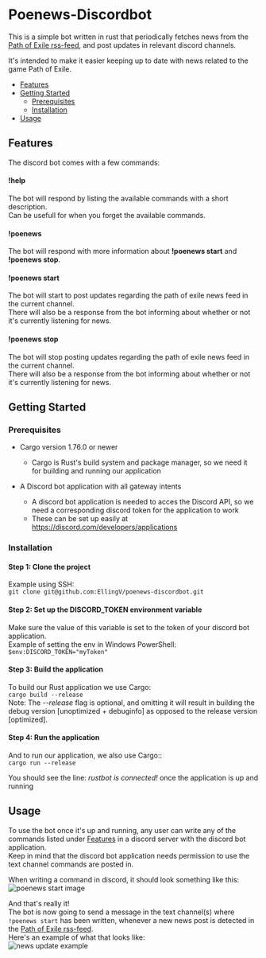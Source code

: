 # Poenews-Discordbot
This is a simple bot written in rust that periodically fetches news from the [Path of Exile rss-feed](https://www.pathofexile.com/news/rss), and post updates in relevant discord channels.  

It's intended to make it easier keeping up to date with news related to the game Path of Exile.

- [Features](#features)
- [Getting Started](#getting-started)
	- [Prerequisites](#prerequisites)
	- [Installation](#intallation)
- [Usage](#usage)

## Features
The discord bot comes with a few commands:  
#### !help
The bot will respond by listing the available commands with a short description.  
Can be usefull for when you forget the available commands.
#### !poenews
The bot will respond with more information about **!poenews start** and **!poenews stop**.  
#### !poenews start
The bot will start to post updates regarding the path of exile news feed in the current channel.  
There will also be a response from the bot informing about whether or not it's currently listening for news.
#### !poenews stop
The bot will stop posting updates regarding the path of exile news feed in the current channel.  
There will also be a response from the bot informing about whether or not it's currently listening for news.

## Getting Started
### Prerequisites  
- Cargo version 1.76.0 or newer
	- Cargo is Rust's build system and package manager, so we need it for building and running our application

- A Discord bot application with all gateway intents
	- A discord bot application is needed to acces the Discord API, so we need a corresponding discord token for the application to work
	- These can be set up easily at https://discord.com/developers/applications

### Installation

#### Step 1: Clone the project  
Example using SSH:  
```git clone git@github.com:EllingV/poenews-discordbot.git```  

#### Step 2: Set up the DISCORD_TOKEN environment variable
Make sure the value of this variable is set to the token of your discord bot application.  
Example of setting the env in Windows PowerShell:  
```$env:DISCORD_TOKEN="myToken"```  

#### Step 3: Build the application
To build our Rust application we use Cargo:  
```cargo build --release```  
Note: The *--release* flag is optional, and omitting it will result in building the debug version [unoptimized + debuginfo] as opposed to the release version [optimized].

#### Step 4: Run the application
And to run our application, we also use Cargo::  
```cargo run --release```

You should see the line: *rustbot is connected!* once the application is up and running

## Usage
To use the bot once it's up and running, any user can write any of the commands listed under [Features](#Features) in a discord server with the discord bot application.  
Keep in mind that the discord bot application needs permission to use the text channel commands are posted in.

When writing a command in discord, it should look something like this:  
![poenews start image](https://cdn.discordapp.com/attachments/1212370898062016543/1280513577148747859/image.png?ex=66d85ab3&is=66d70933&hm=14a0963d61a9ccacafa268c881aadf8e46700ff192f9c0a478b332bc85a536d6&)

And that's really it!  
The bot is now going to send a message in the text channel(s) where ```!poenews start``` has been written, whenever a new news post is detected in the [Path of Exile rss-feed](https://www.pathofexile.com/news/rss).  
Here's an example of what that looks like:  
![news update example](https://cdn.discordapp.com/attachments/1212370898062016543/1280517600203505736/image.png?ex=66d85e72&is=66d70cf2&hm=cd1339bbc224990a88abac2179cd418b752dd7daa159fc383d3af18df68e8a24&)   